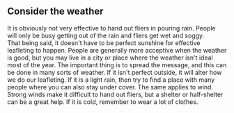 ## Consider the weather

It is obviously not very effective to hand out fliers in pouring rain. People
will only be busy getting out of the rain and fliers get wet and soggy.    
That being said, it doesn't have to be perfect sunshine for effective leafleting
to happen. People are generally more acceptive when the weather is good, but you
may live in a city or place where the weather isn't ideal most of the year. The
important thing is to spread the message, and this can be done in many sorts of
weather. If it isn't perfect outside, it will alter how we do our leafleting. If
it is a light rain, then try to find a place with many people where you can also
stay under cover. The same applies to wind. Strong winds make it difficult to
hand out fliers, but a shelter or half-shelter can be a great help. If it is
cold, remember to wear a lot of clothes.

